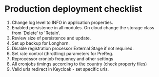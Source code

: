 # Production deployment checklist

1. Change log level to INFO in application properties.
1. Enabled persistence in all modules.  On cloud change the storage class from 'Delete' to 'Retain'.
1. Review size of persistence and update.
1. Set up backup for Longhorn.
1. Disable registration processor External Stage if not required.
1. Set rate control (throttling) parameters for PreReg.
1. Reprocessor cronjob frequency and other settings
1. All cronjobs timings according to the country (check property files)
1. Valid urls redirect in Keycloak - set specific urls.
